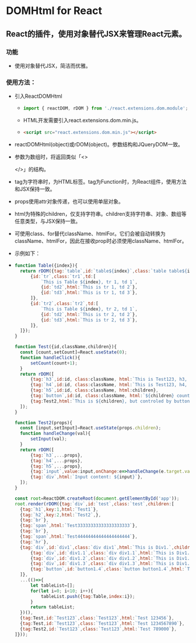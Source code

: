 # DOMHtml for React

## React的插件，使用对象替代JSX来管理React元素。

### 功能

- 使用对象替代JSX，简洁而优雅。

### 使用方法：

- 引入ReactDOMHtml

  - ```javascript
    import { reactDOM, rDOM } from './react.extensions.dom.module';
    ```

  - HTML开发需要引入react.extensions.dom.min.js。

  - ```html
    <script src="react.extensions.dom.min.js"></script>
    ```



- reactDOMHtml(object)或rDOM(object)。参数结构和JQueryDOM一致。

- 参数为数组时，将返回类似「<><div></div></>」的结构。

- tag为字符串时，为HTML标签。tag为Function时，为React组件，使用方法和JSX保持一致。

- props使用attr对象传递，也可以使用单层对象。

- html为特殊的children，仅支持字符串。children支持字符串、对象、数组等任意类型，与JSX保持一致。

- 可使用class、for替代className、htmlFor。它们会被自动转换为className、htmlFor，因此在接收prop时必须使用className、htmlFor。

- 示例如下：

- ```javascript
  function Table({index}){
  	return rDOM({tag:`table`,id:`table${index}`,class:`table table${index}`,tr:[
  		{id:`tr`,class:`tr1`,td:[
  			`This is Table ${index}, tr 1, td 1`,
  			{id:`td2`,html:`This is tr 1, td 2`},
  			{id:`td3`,html:`This is tr 1, td 3`},
  		]},
  		{id:`tr2`,class:`tr2`,td:[
  			`This is Table ${index}, tr 2, td 1`,
  			{id:`td2`,html:`This is tr 2, td 2`},
  			{id:`td3`,html:`This is tr 2, td 3`},
  		]},
  	]});
  }
  
  function Test({id,className,children}){
  	const [count,setCount]=React.useState(0);
  	function handleClick(){
  		setCount(count+1);
  	}
  	return rDOM([
  		{tag:`h3`,id:id, class:className, html:`This is Test123, h3, ${children}`},
  		{tag:`h4`,id:id, class:className, html:`This is Test123, h4, ${children}`},
  		{tag:`h5`,id:id, class:className, html:children},
  		{tag:`button`,id:id, class:className, html:`${children} count: ${count}`, onClick:handleClick},
  		{tag:Test2,html:`This is ${children}, but controled by button. The count is: ${count}`},
  	]);
  }
  
  function Test2(props){
  	const [input,setInput]=React.useState(props.children);
  	function handleChange(val){
  		setInput(val);
  	}
  	return rDOM([
  		{tag:`h3`,...props},
  		{tag:`h4`,...props},
  		{tag:`h5`,...props},
  		{tag:`input`,value:input,onChange:e=>handleChange(e.target.value)},
  		{tag:`div`,html:`Input content: ${input}`},
  	]);
  }
  
  const root=ReactDOM.createRoot(document.getElementById('app'));
  root.render(rDOM({tag:`div`,id:`test`,class:`test`,children:[
  	{tag:`h1`,key:1,html:`Test1`},
  	{tag:`h2`,key:2,html:`Test2`,},
  	{tag:`br`},
  	{tag:`span`,html:`Test33333333333333333333`},
  	{tag:`br`},
  	{tag:`span`,html:`Test44444444444444444444`},
  	{tag:`hr`},
  	{tag:`div`,id:`div1`,class:`div div1`,html:`This is Div1.`,children:[
  		{tag:`div`,id:`div1.1`,class:`div div1.1`,html:`This is Div1.1.`,style:{backgroundColor:`#FF3366`}},
  		{tag:`div`,id:`div1.2`,class:`div div1.2`,html:`This is Div1.2.`},
  		{tag:`div`,id:`div1.3`,class:`div div1.3`,html:`This is Div1.3.`},
  		{tag:`button`,id:`button1.4`,class:`button button1.4`,html:`This is Button1.4.`,onClick:e=>console.log(e)},
  	]},
  	...(()=>{
  		let tableList=[];
  		for(let i=0; i<10; i++){
  			tableList.push({tag:Table,index:i});
  		}
  		return tableList;
  	})(),
  	{tag:Test,id:`Test123`,class:`Test123`,html:`Test 123456`},
  	{tag:Test,id:`Test123`,class:`Test123`,html:`Test 1234567890`},
  	{tag:Test2,id:`Test123`,class:`Test123`,html:`Test 789000`},
  ]}));
  ```